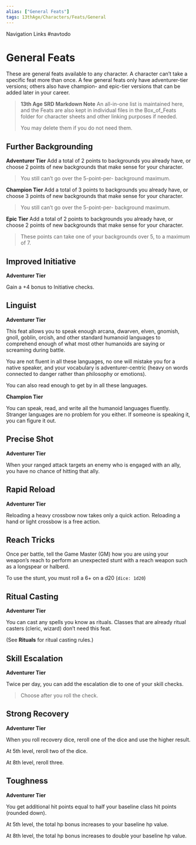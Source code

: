 ```yaml
---
alias: ["General Feats"]
tags: 13thAge/Characters/Feats/General
---
```


Navigation Links
#navtodo 

# General Feats

These are general feats available to any character. A character can’t take a specific feat more than once. A few general feats only have adventurer-tier versions; others also have champion- and epic-tier versions that can be added later in your career.

> __13th Age SRD Markdown Note__
> An all-in-one list is maintained here, and the Feats are also kept in individual files in the Box_of_Feats folder for character sheets and other linking purposes if needed. 
> 
> You may delete them if you do not need them. 

## Further Backgrounding

__Adventurer Tier__
Add a total of 2 points to backgrounds you already have, or choose 2 points of new backgrounds that make sense for your character. 

> You still can’t go over the 5-point-per- background maximum.

__Champion Tier__
Add a total of 3 points to backgrounds you already have, or choose 3 points of new backgrounds that make sense for your character. 

> You still can’t go over the 5-point-per- background maximum.

__Epic Tier__
Add a total of 2 points to backgrounds you already have, or choose 2 points of new backgrounds that make sense for your character. 

> These points can take one of your backgrounds over 5, to a maximum of 7.


## Improved Initiative

__Adventurer Tier__

Gain a +4 bonus to Initiative checks.


## Linguist

__Adventurer Tier__

This feat allows you to speak enough arcana, dwarven, elven, gnomish, gnoll, goblin, orcish, and other standard humanoid languages to comprehend enough of what most other humanoids are saying or screaming during battle. 

You are not fluent in all these languages, no one will mistake you for a native speaker, and your vocabulary is adventurer-centric (heavy on words connected to danger rather than philosophy or emotions).

You can also read enough to get by in all these languages.

__Champion Tier__

You can speak, read, and write all the humanoid languages fluently. Stranger languages are no problem for you either. If someone is speaking it, you can figure it out.

## Precise Shot

__Adventurer Tier__

When your ranged attack targets an enemy who is engaged with an ally, you have no chance of hitting that ally.


## Rapid Reload

__Adventurer Tier__

Reloading a heavy crossbow now takes only a quick action. Reloading a hand or light crossbow is a free action.

## Reach Tricks

Once per battle, tell the Game Master (GM) how you are using your weapon’s reach to perform an unexpected stunt with a reach weapon such as a longspear or halberd. 

To use the stunt, you must roll a 6+ on a d20 (`dice: 1d20`)

## Ritual Casting

__Adventurer Tier__

You can cast any spells you know as rituals. Classes that are already ritual casters (cleric, wizard) don’t need this feat. 

(See __Rituals__ for ritual casting rules.)


## Skill Escalation

__Adventurer Tier__ 

Twice per day, you can add the escalation die to one of your skill checks. 

> Choose after you roll the check.

## Strong Recovery

__Adventurer Tier__

When you roll recovery dice, reroll one of the dice and use the higher result. 

At 5th level, reroll two of the dice. 

At 8th level, reroll three.


## Toughness

__Adventurer Tier__

You get additional hit points equal to half your baseline class hit points (rounded down). 

At 5th level, the total hp bonus increases to your baseline hp value. 

At 8th level, the total hp bonus increases to double your baseline hp value.